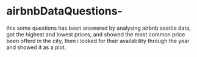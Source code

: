 # airbnbDataQuestions-

this some questions has been answered by analysing airbnb seattle data, 
got the highest and lowest prices, and showed the most common price been offerd in the city,
then i looked for their availability through the year and showed it as a plot.

